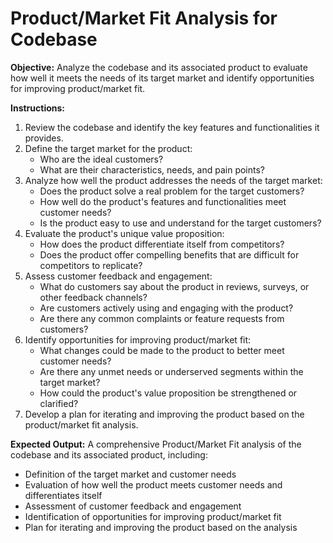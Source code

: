 # Product/Market Fit Analysis for Codebase

**Objective:** Analyze the codebase and its associated product to evaluate how well it meets the needs of its target market and identify opportunities for improving product/market fit.

**Instructions:**

1. Review the codebase and identify the key features and functionalities it provides.
2. Define the target market for the product:
   - Who are the ideal customers?
   - What are their characteristics, needs, and pain points?
3. Analyze how well the product addresses the needs of the target market:
   - Does the product solve a real problem for the target customers?
   - How well do the product's features and functionalities meet customer needs?
   - Is the product easy to use and understand for the target customers?
4. Evaluate the product's unique value proposition:
   - How does the product differentiate itself from competitors?
   - Does the product offer compelling benefits that are difficult for competitors to replicate?
5. Assess customer feedback and engagement:
   - What do customers say about the product in reviews, surveys, or other feedback channels?
   - Are customers actively using and engaging with the product?
   - Are there any common complaints or feature requests from customers?
6. Identify opportunities for improving product/market fit:
   - What changes could be made to the product to better meet customer needs?
   - Are there any unmet needs or underserved segments within the target market?
   - How could the product's value proposition be strengthened or clarified?
7. Develop a plan for iterating and improving the product based on the product/market fit analysis.

**Expected Output:** A comprehensive Product/Market Fit analysis of the codebase and its associated product, including:
- Definition of the target market and customer needs
- Evaluation of how well the product meets customer needs and differentiates itself
- Assessment of customer feedback and engagement
- Identification of opportunities for improving product/market fit
- Plan for iterating and improving the product based on the analysis
